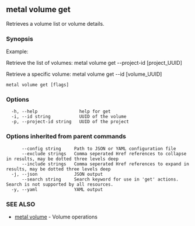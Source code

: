 ## metal volume get

Retrieves a volume list or volume details.

### Synopsis

Example:
	
Retrieve the list of volumes:
metal volume get --project-id [project_UUID]
  
Retrieve a specific volume:
metal volume get --id [volume_UUID]



```
metal volume get [flags]
```

### Options

```
  -h, --help                help for get
  -i, --id string           UUID of the volume
  -p, --project-id string   UUID of the project
```

### Options inherited from parent commands

```
      --config string     Path to JSON or YAML configuration file
      --exclude strings   Comma seperated Href references to collapse in results, may be dotted three levels deep
      --include strings   Comma seperated Href references to expand in results, may be dotted three levels deep
  -j, --json              JSON output
      --search string     Search keyword for use in 'get' actions. Search is not supported by all resources.
  -y, --yaml              YAML output
```

### SEE ALSO

* [metal volume](metal_volume.md)	 - Volume operations

